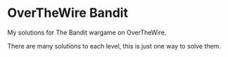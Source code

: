 # OverTheWire Bandit

My solutions for The Bandit wargame on OverTheWire.

There are many solutions to each level, this is just one way to solve them.
